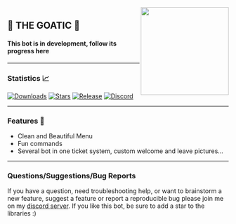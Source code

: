 <img align="right" src="https://cdn.discordapp.com/attachments/984087423736762378/984121011450576906/pp_goatic_3_1.png" height="200" width="200">

## 🐐 THE GOATIC 🐐

#### This bot is in development, follow its progress here

---

### Statistics 📈

[![Downloads](https://img.shields.io/github/downloads/LeBolbiquet/The-GOATIC/total.svg)](https://github.com/LeBolbiquet/The-GOATIC)
[![Stars](https://img.shields.io/github/stars/LeBolbiquet/The-GOATIC.svg)](https://github.com/LeBolbiquet/The-GOATIC/stargazers)
[![Release](https://img.shields.io/github/release/LeBolbiquet/The-GOATIC.svg)](https://github.com/LeBolbiquet/The-GOATIC/releases/latest)
[![Discord](https://discordapp.com/api/guilds/856264603577876500/widget.png)](https://discord.gg/WTe9HUYM9v)

---

### Features 🎯
  * Clean and Beautiful Menu
  * Fun commands
  * Several bot in one ticket system, custom welcome and leave pictures...

---

### Questions/Suggestions/Bug Reports
If you have a question, need troubleshooting help, or want to brainstorm a new feature, suggest a feature or report a reproducible bug please join me on my [discord server](https://discord.gg/WTe9HUYM9v). If you like this bot, be sure to add a star to the libraries :)
